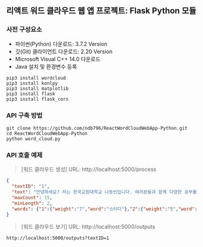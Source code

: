 ## 리액트 워드 클라우드 웹 앱 프로젝트: Flask Python 모듈

### 사전 구성요소
* 파이썬(Python) 다운로드: 3.7.2 Version
* 깃(Git) 클라이언트 다운로드: 2.20 Version
* Microsoft Visual C++ 14.0 다운로드
* Java 설치 및 환경변수 등록
```
pip3 install wordcloud
pip3 install konlpy
pip3 install matplotlib
pip3 install flask
pip3 install flask_cors
```
### API 구축 방법
```
git clone https://github.com/ndb796/ReactWordCloudWebApp-Python.git
cd ReactWordCloudWebApp-Python
python word_cloud.py
```
### API 호출 예제
> [워드 클라우드 생성] URL: http://localhost:5000/process
```json
{
  "textID": "1",
  "text": "안녕하세요? 저는 한국교원대학교 나동빈입니다. 여러분들과 함께 다양한 공부를 진행하면서 스터디에 참여하고 싶어요. 한 번 공부를 할 때 제대로 공부를 하는 것이 목표입니다. 공부는 쉽지 않지만 열심히 하다 보면 재미를 느끼고 참여할 수 있을 것 같아요.",
  "maxCount": 15,
  "minLength": 2,
  "words": {"1":{"weight":"7","word":"스터디"},"2":{"weight":"5","word":"참여"},"3":{"weight":"5","word":"분노"},"4":{"weight":"4","word":"치킨"}}
}
```
> [워드 클라우드 보기] URL: http://localhost:5000/outputs
```
http://localhost:5000/outputs?textID=1
```
